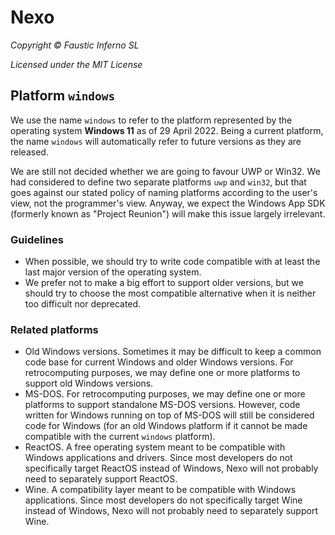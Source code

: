 # Nexo

*Copyright © Faustic Inferno SL*

*Licensed under the MIT License*

## Platform `windows`

We use the name `windows` to refer to the platform represented by the operating system **Windows 11**  as of 29 April 2022. Being a current platform, the name `windows` will automatically refer to future versions as they are released.

We are still not decided whether we are going to favour UWP or Win32. We had considered to define two separate platforms `uwp` and `win32`, but that goes against our stated policy of naming platforms according to the user's view, not the programmer's view. Anyway, we expect the Windows App SDK (formerly known as "Project Reunion") will make this issue largely irrelevant.

### Guidelines

* When possible, we should try to write code compatible with at least the last major version of the operating system.
* We prefer not to make a big effort to support older versions, but we should try to choose the most compatible alternative when it is neither too difficult nor deprecated.

### Related platforms

* Old Windows versions. Sometimes it may be difficult to keep a common code base for current Windows and older Windows versions. For retrocomputing purposes, we may define one or more platforms to support old Windows versions.
* MS-DOS. For retrocomputing purposes, we may define one or more platforms to support standalone MS-DOS versions. However, code written for Windows running on top of MS-DOS will still be considered code for Windows (for an old Windows platform if it cannot be made compatible with the current `windows` platform).
* ReactOS. A free operating system meant to be compatible with Windows applications and drivers. Since most developers do not specifically target ReactOS instead of Windows, Nexo will not probably need to separately support ReactOS.
* Wine. A compatibility layer meant to be compatible with Windows applications. Since most developers do not specifically target Wine instead of Windows, Nexo will not probably need to separately support Wine.
